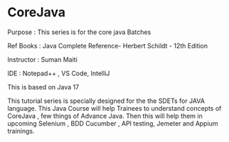 # CoreJava

Purpose : This series is for the core java Batches

Ref Books : Java Complete Reference- Herbert Schildt - 12th Edition

Instructor : Suman Maiti

IDE : Notepad++ , VS Code, IntelliJ

This is based on Java 17

This tutorial series is specially designed for the the SDETs for JAVA language.
This Java Course will help Trainees to understand concepts of CoreJava , few things of Advance Java.
Then this will help them in upcoming Selenium , BDD Cucumber , API testing, Jemeter and Appium trainings.
